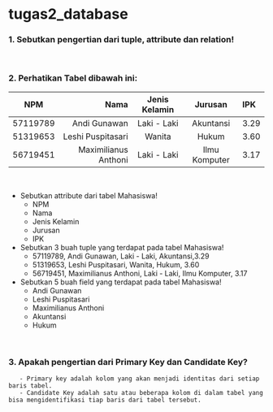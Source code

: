 # tugas2_database
### 1. Sebutkan pengertian dari tuple, attribute dan relation!

<br>

### 2. Perhatikan Tabel dibawah ini:

 
|  NPM   |     Nama             | Jenis Kelamin |  Jurusan      |   IPK  |
|--------|---------------------:|:-------------:|:-------------:|:-------|
|57119789|     Andi Gunawan     | Laki - Laki   |   Akuntansi   |  3.29	 |	 	 
|51319653|  Leshi Puspitasari   |    Wanita     |    Hukum      |  3.60	 |	 
|56719451| Maximilianus Anthoni | Laki - Laki   | Ilmu Komputer |  3.17	 |	 
  	  	  	 	 
 <br>
 
-  Sebutkan attribute dari tabel Mahasiswa!
   - NPM
   - Nama
   - Jenis Kelamin
   - Jurusan
   - IPK
-  Sebutkan 3 buah tuple yang terdapat pada tabel Mahasiswa!
   -  57119789, Andi Gunawan, Laki - Laki, Akuntansi,3.29	  	 
   -  51319653, Leshi Puspitasari, Wanita, Hukum, 3.60		 
   -  56719451, Maximilianus Anthoni, Laki - Laki, Ilmu Komputer,  3.17	 
-  Sebutkan 5 buah field yang terdapat pada tabel Mahasiswa!
   - Andi Gunawan
   - Leshi Puspitasari
   - Maximilianus Anthoni
   - Akuntansi
   -  Hukum

<br>

### 3. Apakah pengertian dari Primary Key dan Candidate Key?
       - Primary key adalah kolom yang akan menjadi identitas dari setiap baris tabel. 
       - Candidate Key adalah satu atau beberapa kolom di dalam tabel yang bisa mengidentifikasi tiap baris dari tabel tersebut.  

